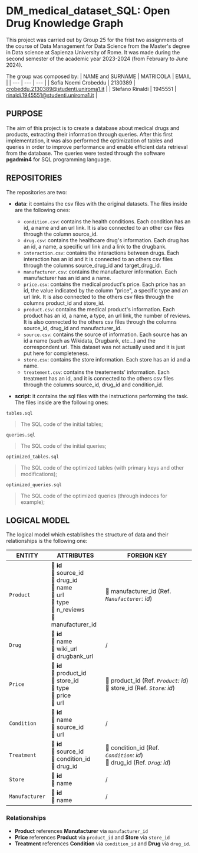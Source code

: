# DM_medical_dataset_SQL: Open Drug Knowledge Graph

This project was carried out by Group 25 for the frist two assignments of the course of Data Management for Data Science from the Master's degree in Data science at Sapienza University of Rome. It was made during the second semester of the academic year 2023-2024 (from February to June 2024).

The group was composed by:
| NAME and SURNAME | MATRICOLA | EMAIL |
| --- | --- | --- |
| Sofia Noemi Crobeddu | 2130389 | crobeddu.2130389@studenti.uniroma1.it | 
| Stefano Rinaldi | 1945551 | rinaldi.1945551@studenti.uniroma1.it |

## PURPOSE

The aim of this project is to create a database about medical drugs and products, extracting their information through queries. After this first implementation, it was also performed the optimization of tables and queries in order to improve performance and enable efficient data retrieval from the database.
The queries were tested through the software **pgadmin4** for SQL programming language.

## REPOSITORIES

The repositories are two:
- **data**: it contains the csv files with the original datasets. The files inside are the following ones:
  - `condition.csv`: contains the health conditions. Each condition has an id, a name and an url link. It is also connected to an other csv files through the column source_id.
  - `drug.csv`: contains the healthcare drug's information. Each drug has an id, a name, a specific url link and a link to the drugbank.
  - `interaction.csv`: contains the interactions between drugs. Each interaction has an id and it is connected to an others csv files through the columns source_drug_id and target_drug_id.
  - `manufacturer.csv`: contains the manufacturer information. Each manufacturer has an id and a name.
  - `price.csv`: contains the medical product's price. Each price has an id, the value indicated by the column "price", a specific type and an url link. It is also connected to the others csv files through the columns product_id and store_id.
  - `product.csv`: contains the medical product's information. Each product has an id, a name, a type, an url link, the number of reviews. It is also connected to the others csv files through the columns source_id, drug_id and manufacturer_id.
  - `source.csv`: contains the source of information. Each source has an id a name (such as Wikidata, Drugbank, etc...) and the correspondent url. This dataset was not actually used and it is just put here for completeness.
  - `store.csv`: contains the store information. Each store has an id and a name.
  - `treatement.csv`: contains the treatements' information. Each treatment has an id, and it is connected to the others csv files through the columns source_id, drug_id and condition_id.

- **script**: it contains the sql files with the instructions performing the task. The files inside are the following ones:

`tables.sql`
> The SQL code of the initial tables;

`queries.sql`
> The SQL code of the initial queries;

`optimized_tables.sql`
> The SQL code of the optimized tables (with primary keys and other modifications);

`optimized_queries.sql`
> The SQL code of the optimized queries (through indeces for example);

## LOGICAL MODEL

The logical model which establishes the structure of data and their relationships is the following one:

| ENTITY          | ATTRIBUTES                                                                                      | FOREIGN KEY                                      |
|-----------------|-------------------------------------------------------------------------------------------------|--------------------------------------------------|
| `Product`       | :key: **id** <br> :small_blue_diamond: source_id <br> :small_blue_diamond: drug_id <br> :small_blue_diamond: name <br> :small_blue_diamond: url <br> :small_blue_diamond: type <br> :small_blue_diamond: n_reviews <br> :small_blue_diamond: manufacturer_id | :link: manufacturer_id (Ref. *`Manufacturer`: id*) |
| `Drug`          | :key: **id** <br> :small_blue_diamond: name <br> :small_blue_diamond: wiki_url <br> :small_blue_diamond: drugbank_url          |   /                                              |
| `Price`         | :key: **id** <br> :small_blue_diamond: product_id <br> :small_blue_diamond: store_id <br> :small_blue_diamond: type <br> :small_blue_diamond: price <br> :small_blue_diamond: url | :link: product_id (Ref. *`Product`: id*) <br> :link: store_id (Ref. *`Store`: id*) |
| `Condition`     | :key: **id** <br> :small_blue_diamond: name <br> :small_blue_diamond: source_id <br> :small_blue_diamond: url                  |   /                                              |
| `Treatment`     | :key: **id** <br> :small_blue_diamond: source_id <br> :small_blue_diamond: condition_id <br> :small_blue_diamond: drug_id       | :link: condition_id (Ref. *`Condition`: id*) <br> :link: drug_id (Ref. *`Drug`: id*) |
| `Store`         | :key: **id** <br> :small_blue_diamond: name                                                     |   /                                              |
| `Manufacturer`  | :key: **id** <br> :small_blue_diamond: name                                                     |   /                                              |

### Relationships

- **Product** references **Manufacturer** via `manufacturer_id`
- **Price** references **Product** via `product_id` and **Store** via `store_id`
- **Treatment** references **Condition** via `condition_id` and **Drug** via `drug_id`.
